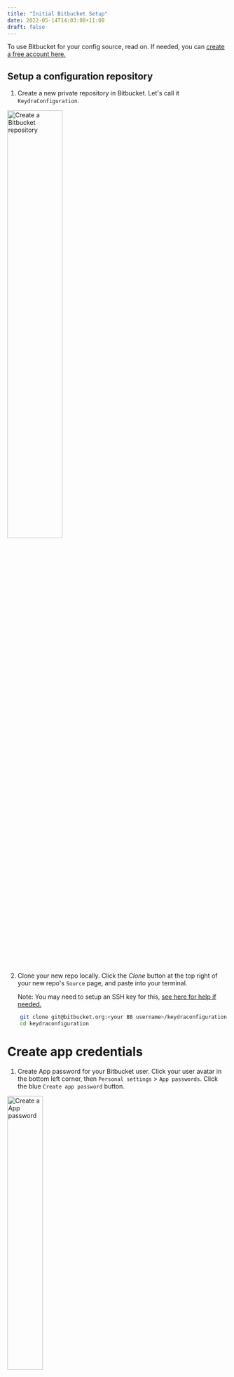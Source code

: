 ```yaml
---
title: "Initial Bitbucket Setup"
date: 2022-05-14T14:03:08+11:00
draft: false
---
```


To use Bitbucket for your config source, read on. If needed, you can [create a free account here.](https://id.atlassian.com/signup?application=bitbucket)

## Setup a configuration repository

1.  Create a new private repository in Bitbucket. Let's call it `KeydraConfiguration`.

<img src="/keydra/media/create_repo.png" alt="Create a Bitbucket repository" width="50%" />

2.  Clone your new repo locally. Click the *Clone* button at the top right of your new repo's `Source` page, and paste into your terminal.
    
    Note: You may need to setup an SSH key for this, [see here for help if needed.](https://support.atlassian.com/bitbucket-cloud/docs/set-up-an-ssh-key/)

```bash
    git clone git@bitbucket.org:<your BB username>/keydraconfiguration.git
    cd keydraconfiguration
```

Create app credentials
======================

1.  Create App password for your Bitbucket user. Click your user avatar in the bottom left corner, then `Personal settings` > `App passwords`. Click the blue `Create app password` button.

<img src="/keydra/media/create_app_password.png" alt="Create a App password" width="40%" />

2.  Call the App password `keydra`, and minimum permissions. Click `Create`.

<img src="/keydra/media/perms_app_password.png" alt="Configure App password permissions" width="40%" />

3. You'll be shown a password, which you'll only see once! In another tab, login to the AWS Console and navigate to the `Secrets Manager` service.

4. Click the orange `Store a new secret` button.

<img src="/keydra/media/store_secret.png" alt="Store a secret" width="70%" />

5. Choose a secret type of `Other type of secrets`, and add a plaintext secret as follows (substituting your details).

```json
    {
    "password": "<the password from step 3>",
    "username": "<your bb username>"
    }
```

6.  You can leave encryption settings as default, or update to your needs. Click `Next`.

7.  Call your secret `keydra/bitbucket`.

8.  Auto rotation is not required (Keydra will do this), so just click `Next` on the next screen, then `Store` on the one after.
